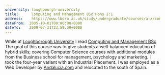 ```yaml
---
university: loughbourgh-university
title:      Computing and Management BSc Hons 2:1
address:    https://www.lboro.ac.uk/study/undergraduate/courses/a-z/computing-and-management-bsc/
dateFrom:  2005-10-01T00:00:00+0000
dateTo:    2009-07-31T23:59:59+0000
---
```

While at [Loughborough University](https://www.lboro.ac.uk/) I read [Computing and Management BSc](https://www.lboro.ac.uk/study/undergraduate/courses/a-z/computing-and-management-bsc/). The goal of this course was to give students a well-balanced education of hybrid skills; covering Computer Science courses with additional modules from the Business school for management, psychology and marketing. I took the four-year variant with an Industrial Placement. I was employed as a Web Developer by [Andalucia.com](https://www.andalucia.com/) and relocated to the south of Spain.
